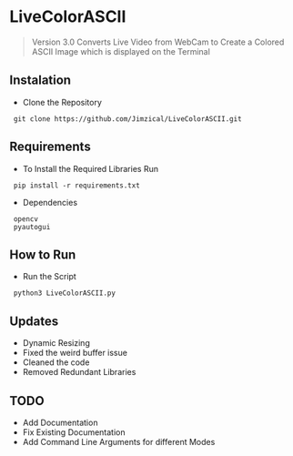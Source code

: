 # LiveColorASCII
> Version 3.0
Converts Live Video from WebCam to Create a Colored ASCII Image which is displayed on the Terminal

## Instalation
 - Clone the Repository
 ``` 
  git clone https://github.com/Jimzical/LiveColorASCII.git
```

## Requirements
 - To Install the Required Libraries Run
 ```
  pip install -r requirements.txt 
 ```
 - Dependencies
 ```
  opencv
  pyautogui
 ```

## How to Run
 - Run the Script
 ```
  python3 LiveColorASCII.py
 ```

 ## Updates
- Dynamic Resizing
- Fixed the weird buffer issue
- Cleaned the code
- Removed Redundant Libraries


## TODO
- Add Documentation
- Fix Existing Documentation
- Add Command Line Arguments for different Modes
    
